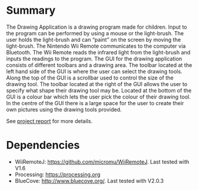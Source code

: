 # Summary

The Drawing Application is a drawing program made for children. Input to the program can be performed by using a mouse or the light-brush. The user holds the light-brush and can “paint” on the screen by moving the light-brush. The Nintendo Wii Remote communicates to the computer via Bluetooth. The Wii Remote reads the infrared light from the light-brush and inputs the readings to the program. The GUI for the drawing application consists of different toolbars and a drawing area. The toolbar located at the left hand side of the GUI is where the user can select the drawing tools. Along the top of the GUI is a scrollbar used to control the size of the drawing tool. The toolbar located at the right of the GUI allows the user to specify what shape their drawing tool may be. Located at the bottom of the GUI is a colour bar which lets the user pick the colour of their drawing tool. In the centre of the GUI there is a large space for the user to create their own pictures using the drawing tools provided. 

See [project report](https://github.com/buckning/final-year-project/blob/master/report.doc) for more details.

# Dependencies
* WiiRemoteJ: https://github.com/micromu/WiiRemoteJ. Last tested with V1.6
* Processing: https://processing.org
* BlueCove: http://www.bluecove.org/. Last tested with V2.0.3